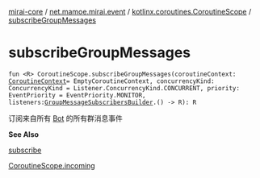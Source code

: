 [mirai-core](../../index.md) / [net.mamoe.mirai.event](../index.md) / [kotlinx.coroutines.CoroutineScope](index.md) / [subscribeGroupMessages](./subscribe-group-messages.md)

# subscribeGroupMessages

`fun <R> CoroutineScope.subscribeGroupMessages(coroutineContext: `[`CoroutineContext`](https://kotlinlang.org/api/latest/jvm/stdlib/kotlin.coroutines/-coroutine-context/index.html)` = EmptyCoroutineContext, concurrencyKind: ConcurrencyKind = Listener.ConcurrencyKind.CONCURRENT, priority: EventPriority = EventPriority.MONITOR, listeners: `[`GroupMessageSubscribersBuilder`](../-group-message-subscribers-builder.md)`.() -> R): R`

订阅来自所有 [Bot](../../net.mamoe.mirai/-bot/index.md) 的所有群消息事件

**See Also**

[subscribe](subscribe.md)

[CoroutineScope.incoming](incoming.md)

